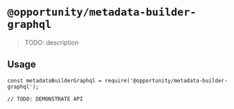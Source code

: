 # `@opportunity/metadata-builder-graphql`

> TODO: description

## Usage

```
const metadataBuilderGraphql = require('@opportunity/metadata-builder-graphql');

// TODO: DEMONSTRATE API
```
